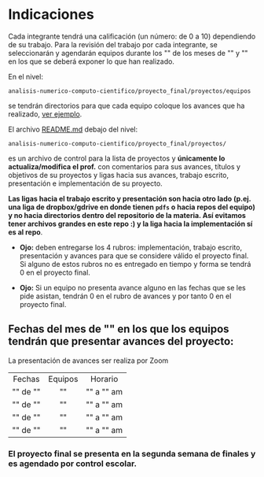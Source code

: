 # Indicaciones

Cada integrante tendrá una calificación (un número: de 0 a 10) dependiendo de su trabajo. Para la revisión del trabajo por cada integrante, se seleccionarán y agendarán equipos durante los "" de los meses de "" y "" en los que se deberá exponer lo que han realizado.

En el nivel:  

`analisis-numerico-computo-cientifico/proyecto_final/proyectos/equipos`

se tendrán directorios para que cada equipo coloque los avances que ha realizado, [ver ejemplo](../proyectos/equipos/equipo_ejemplo).


El archivo [README.md](../proyectos) debajo del nivel:

 `analisis-numerico-computo-cientifico/proyecto_final/proyectos/
` 

es un archivo de control para la lista de proyectos y **únicamente lo actualiza/modifica el prof.** con comentarios para sus avances, títulos y objetivos de su proyectos y ligas hacia sus avances, trabajo escrito, presentación e implementación de su proyecto.

**Las ligas hacia el trabajo escrito y presentación son hacia otro lado (p.ej. una liga de dropbox/gdrive en donde tienen `pdfs` o hacia repos del equipo) y no hacia directorios dentro del repositorio de la materia. Así evitamos tener archivos grandes en este repo :) y la liga hacia la implementación sí es al repo**.

* **Ojo:** deben entregarse los 4 rubros: implementación, trabajo escrito, presentación y avances para que se considere válido el proyecto final. Si alguno de estos rubros no es entregado en tiempo y forma se tendrá 0 en el proyecto final.

* **Ojo:** Si un equipo no presenta avance alguno en las fechas que se les pide asistan, tendrán 0 en el rubro de avances y por tanto 0 en el proyecto final. 

 ## Fechas del mes de "" en los que los equipos tendrán que presentar avances  del proyecto:

La presentación de avances ser realiza por Zoom 

||||
|:---:|:---:|:---:|
|Fechas|Equipos|Horario|
|"" de ""|""|"" a "" am|
|"" de ""|""|"" a "" am|
|"" de ""|""|"" a "" am|
|"" de ""|""|"" a "" am|

### El proyecto final se presenta en la segunda semana de finales y es agendado por control escolar.






